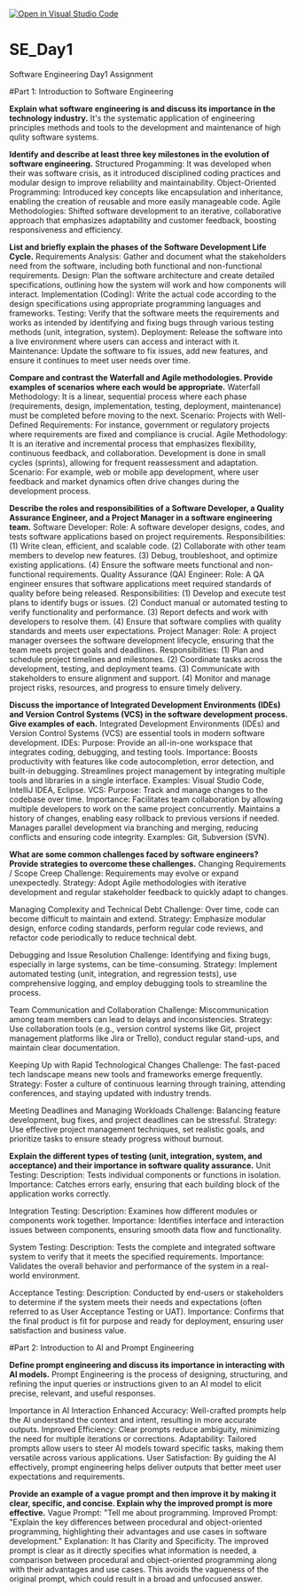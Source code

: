 [![Open in Visual Studio Code](https://classroom.github.com/assets/open-in-vscode-2e0aaae1b6195c2367325f4f02e2d04e9abb55f0b24a779b69b11b9e10269abc.svg)](https://classroom.github.com/online_ide?assignment_repo_id=18370371&assignment_repo_type=AssignmentRepo)
# SE_Day1
Software Engineering Day1 Assignment

#Part 1: Introduction to Software Engineering

**Explain what software engineering is and discuss its importance in the technology industry.**
It's the systematic application of engineering principles methods and tools to the development and maintenance of high qulity software systems.

**Identify and describe at least three key milestones in the evolution of software engineering.**
Structured Progamming: It was developed when their was software crisis, as it introduced disciplined coding practices and modular design to improve reliability and maintainability.
Object-Oriented Programming: Introduced key concepts like encapsulation and inheritance, enabling the creation of reusable and more easily manageable code.
Agile Methodologies: Shifted software development to an iterative, collaborative approach that emphasizes adaptability and customer feedback, boosting responsiveness and efficiency.

**List and briefly explain the phases of the Software Development Life Cycle.**
Requirements Analysis: Gather and document what the stakeholders need from the software, including both functional and non-functional requirements.
Design: Plan the software architecture and create detailed specifications, outlining how the system will work and how components will interact.
Implementation (Coding): Write the actual code according to the design specifications using appropriate programming languages and frameworks.
Testing: Verify that the software meets the requirements and works as intended by identifying and fixing bugs through various testing methods (unit, integration, system).
Deployment: Release the software into a live environment where users can access and interact with it.
Maintenance: Update the software to fix issues, add new features, and ensure it continues to meet user needs over time.

**Compare and contrast the Waterfall and Agile methodologies. Provide examples of scenarios where each would be appropriate.**
Waterfall Methodology: It is a linear, sequential process where each phase (requirements, design, implementation, testing, deployment, maintenance) must be completed before moving to the next.
Scenario:
Projects with Well-Defined Requirements: For instance, government or regulatory projects where requirements are fixed and compliance is crucial.
Agile Methodology: It is an iterative and incremental process that emphasizes flexibility, continuous feedback, and collaboration. Development is done in small cycles (sprints), allowing for frequent reassessment and adaptation.
Scenario:
For example, web or mobile app development, where user feedback and market dynamics often drive changes during the development process.

**Describe the roles and responsibilities of a Software Developer, a Quality Assurance Engineer, and a Project Manager in a software engineering team.**
Software Developer:
Role: A software developer designs, codes, and tests software applications based on project requirements. 
Responsibilities: (1) Write clean, efficient, and scalable code. (2) Collaborate with other team members to develop new features. (3) Debug, troubleshoot, and optimize existing applications. (4) Ensure the software meets functional and non-functional requirements. 
Quality Assurance (QA) Engineer:
Role: A QA engineer ensures that software applications meet required standards of quality before being released. 
Responsibilities: (1) Develop and execute test plans to identify bugs or issues. (2) Conduct manual or automated testing to verify functionality and performance. (3) Report defects and work with developers to resolve them. (4) Ensure that software complies with quality standards and meets user expectations. 
Project Manager:
Role: A project manager oversees the software development lifecycle, ensuring that the team meets project goals and deadlines. 
Responsibilities: (1) Plan and schedule project timelines and milestones. (2) Coordinate tasks across the development, testing, and deployment teams. (3) Communicate with stakeholders to ensure alignment and support. (4) Monitor and manage project risks, resources, and progress to ensure timely delivery.

**Discuss the importance of Integrated Development Environments (IDEs) and Version Control Systems (VCS) in the software development process. Give examples of each.**
Integrated Development Environments (IDEs) and Version Control Systems (VCS) are essential tools in modern software development.
IDEs:
Purpose: Provide an all-in-one workspace that integrates coding, debugging, and testing tools.
Importance:
Boosts productivity with features like code autocompletion, error detection, and built-in debugging.
Streamlines project management by integrating multiple tools and libraries in a single interface.
Examples: Visual Studio Code, IntelliJ IDEA, Eclipse.
VCS:
Purpose: Track and manage changes to the codebase over time.
Importance:
Facilitates team collaboration by allowing multiple developers to work on the same project concurrently.
Maintains a history of changes, enabling easy rollback to previous versions if needed.
Manages parallel development via branching and merging, reducing conflicts and ensuring code integrity.
Examples: Git, Subversion (SVN).

**What are some common challenges faced by software engineers? Provide strategies to overcome these challenges.**
Changing Requirements / Scope Creep
Challenge: Requirements may evolve or expand unexpectedly.
Strategy: Adopt Agile methodologies with iterative development and regular stakeholder feedback to quickly adapt to changes.

Managing Complexity and Technical Debt
Challenge: Over time, code can become difficult to maintain and extend.
Strategy: Emphasize modular design, enforce coding standards, perform regular code reviews, and refactor code periodically to reduce technical debt.

Debugging and Issue Resolution
Challenge: Identifying and fixing bugs, especially in large systems, can be time-consuming.
Strategy: Implement automated testing (unit, integration, and regression tests), use comprehensive logging, and employ debugging tools to streamline the process.

Team Communication and Collaboration
Challenge: Miscommunication among team members can lead to delays and inconsistencies.
Strategy: Use collaboration tools (e.g., version control systems like Git, project management platforms like Jira or Trello), conduct regular stand-ups, and maintain clear documentation.

Keeping Up with Rapid Technological Changes
Challenge: The fast-paced tech landscape means new tools and frameworks emerge frequently.
Strategy: Foster a culture of continuous learning through training, attending conferences, and staying updated with industry trends.

Meeting Deadlines and Managing Workloads
Challenge: Balancing feature development, bug fixes, and project deadlines can be stressful.
Strategy: Use effective project management techniques, set realistic goals, and prioritize tasks to ensure steady progress without burnout.

**Explain the different types of testing (unit, integration, system, and acceptance) and their importance in software quality assurance.**
Unit Testing:
Description: Tests individual components or functions in isolation.
Importance: Catches errors early, ensuring that each building block of the application works correctly.

Integration Testing:
Description: Examines how different modules or components work together.
Importance: Identifies interface and interaction issues between components, ensuring smooth data flow and functionality.

System Testing:
Description: Tests the complete and integrated software system to verify that it meets the specified requirements.
Importance: Validates the overall behavior and performance of the system in a real-world environment.

Acceptance Testing:
Description: Conducted by end-users or stakeholders to determine if the system meets their needs and expectations (often referred to as User Acceptance Testing or UAT).
Importance: Confirms that the final product is fit for purpose and ready for deployment, ensuring user satisfaction and business value.

#Part 2: Introduction to AI and Prompt Engineering


**Define prompt engineering and discuss its importance in interacting with AI models.**
Prompt Engineering is the process of designing, structuring, and refining the input queries or instructions given to an AI model to elicit precise, relevant, and useful responses.

Importance in AI Interaction
Enhanced Accuracy: Well-crafted prompts help the AI understand the context and intent, resulting in more accurate outputs.
Improved Efficiency: Clear prompts reduce ambiguity, minimizing the need for multiple iterations or corrections.
Adaptability: Tailored prompts allow users to steer AI models toward specific tasks, making them versatile across various applications.
User Satisfaction: By guiding the AI effectively, prompt engineering helps deliver outputs that better meet user expectations and requirements.

**Provide an example of a vague prompt and then improve it by making it clear, specific, and concise. Explain why the improved prompt is more effective.**
Vague Prompt: "Tell me about programming.
Improved Prompt: "Explain the key differences between procedural and object-oriented programming, highlighting their advantages and use cases in software development." Explanation: It has Clarity and Specificity. The improved prompt is clear as it directly specifies what information is needed, a comparison between procedural and object-oriented programming along with their advantages and use cases. This avoids the vagueness of the original prompt, which could result in a broad and unfocused answer.
